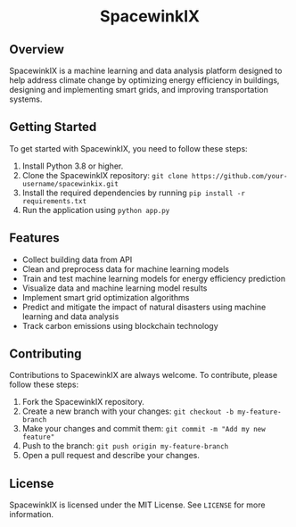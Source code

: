 # <h1 align="center">SpacewinkIX</h1>
</p>

## Overview
SpacewinkIX is a machine learning and data analysis platform designed to help address climate change by optimizing energy efficiency in buildings, designing and implementing smart grids, and improving transportation systems. 

## Getting Started
To get started with SpacewinkIX, you need to follow these steps:

1. Install Python 3.8 or higher.
2. Clone the SpacewinkIX repository: `git clone https://github.com/your-username/spacewinkix.git`
3. Install the required dependencies by running `pip install -r requirements.txt`
4. Run the application using `python app.py`

## Features
- Collect building data from API
- Clean and preprocess data for machine learning models
- Train and test machine learning models for energy efficiency prediction
- Visualize data and machine learning model results
- Implement smart grid optimization algorithms
- Predict and mitigate the impact of natural disasters using machine learning and data analysis
- Track carbon emissions using blockchain technology

## Contributing
Contributions to SpacewinkIX are always welcome. To contribute, please follow these steps:

1. Fork the SpacewinkIX repository.
2. Create a new branch with your changes: `git checkout -b my-feature-branch`
3. Make your changes and commit them: `git commit -m "Add my new feature"`
4. Push to the branch: `git push origin my-feature-branch`
5. Open a pull request and describe your changes.

## License
SpacewinkIX is licensed under the MIT License. See `LICENSE` for more information.
